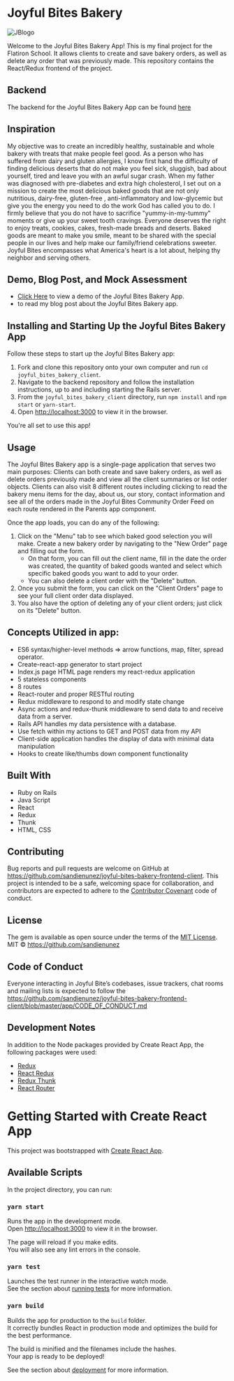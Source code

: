 # Joyful Bites Bakery 

![JBlogo](./JBlogo.png)

Welcome to the Joyful Bites Bakery App! This is my final project for the Flatiron School. It allows clients to create and save bakery orders, as well as delete any order that was previously made. This repository contains the React/Redux frontend of the project.

## Backend

The backend for the Joyful Bites Bakery App can be found [here](https://github.com/sandienunez/joyful-bites-bakery-backend)

## Inspiration 

My objective was to create an incredibly healthy, sustainable and whole bakery with treats that make people feel good. As a person who has suffered  from dairy and gluten allergies, I know first hand the difficulty of finding delicious deserts that do not make you feel sick, sluggish, bad about yourself, tired and leave you with an awful sugar crash. When my father was diagnosed with pre-diabetes and extra high cholesterol, I set out on a mission to create the most delicious baked goods that are not only nutritious, dairy-free, gluten-free , anti-inflammatory and low-glycemic but give you the energy you need to do the work God has called you to do. I firmly believe that you do not have to sacrifice "yummy-in-my-tummy" moments or give up your sweet tooth cravings. Everyone deserves the right to enjoy treats, cookies, cakes, fresh-made breads and deserts. Baked goods are meant to make you smile, meant to be shared with the special people in our lives and help make our family/friend celebrations sweeter. Joyful Bites encompasses what America's heart is a lot about, helping thy neighbor and serving others. 

## Demo, Blog Post, and Mock Assessment

* [Click Here](https://www.youtube.com/watch?v=u2vA5oPlYN0&feature=youtu.be) to view a demo of the Joyful Bites Bakery App.
* to read my blog post about the Joyful Bites Bakery app.

## Installing and Starting Up the Joyful Bites Bakery App

Follow these steps to start up the Joyful Bites Bakery app:

1. Fork and clone this repository onto your own computer and run `cd joyful_bites_bakery_client`.
2. Navigate to the backend repository and follow the installation instructions, up to and including starting the Rails server.
3. From the `joyful_bites_bakery_client` directory, run `npm install` and `npm start` or `yarn-start`.
4. Open [http://localhost:3000](http://localhost:3000) to view it in the browser.

You're all set to use this app!

## Usage

The Joyful Bites Bakery app is a single-page application that serves two main purposes: Clients can both create and save bakery orders, as well as delete orders previously made and view all the client summaries or list order objects. Clients can also visit 8 different routes including clicking to read the bakery menu items for the day, about us, our story, contact information and see all of the orders made in the Joyful Bites Community Order Feed on each route rendered in the Parents app component. 

Once the app loads, you can do any of the following:

1. Click on the "Menu" tab to see which baked good selection you will make. Create a new bakery order by navigating to the "New Order" page and filling out the form. 
   * On that form, you can fill out the client name, fill in the date the order was created, the quantity of baked goods wanted and select which specific baked goods you want to add to your order.
   * You can also delete a client order with the "Delete" button. 
2. Once you submit the form, you can click on the "Client Orders" page to see your full client order data displayed. 
3. You also have the option of deleting any of your client orders; just click on its "Delete" button.

## Concepts Utilized in app:

* ES6 syntax/higher-level methods => arrow functions, map, filter, spread operator.
* Create-react-app generator to start project
* Index.js page HTML page renders my react-redux application
* 5 stateless components
* 8 routes
* React-router and proper RESTful routing 
* Redux middleware to respond to and modify state change
* Async actions and redux-thunk middleware to send data to and receive data from a server.
* Rails API handles my data persistence with a database. 
* Use fetch within my actions to GET and POST data from my API
* Client-side application handles the display of data with minimal data manipulation
* Hooks to create like/thumbs down component functionality

## Built With

* Ruby on Rails
* Java Script
* React
* Redux
* Thunk 
* HTML, CSS


## Contributing

Bug reports and pull requests are welcome on GitHub at https://github.com/sandienunez/joyful-bites-bakery-frontend-client. This project is intended to be a safe, welcoming space for collaboration, and contributors are expected to adhere to the [Contributor Covenant](http://contributor-covenant.org) code of conduct.

## License

The gem is available as open source under the terms of the [MIT License](https://opensource.org/licenses/MIT).
MIT © https://github.com/sandienunez 

## Code of Conduct

Everyone interacting in Joyful Bite’s codebases, issue trackers, chat rooms and mailing lists is expected to follow the https://github.com/sandienunez/joyful-bites-bakery-frontend-client/blob/master/app/CODE_OF_CONDUCT.md

## Development Notes

In addition to the Node packages provided by Create React App, the following packages were used:
  * [Redux](https://redux.js.org/)
  * [React Redux](https://react-redux.js.org/)
  * [Redux Thunk](https://github.com/reduxjs/redux-thunk)
  * [React Router](https://reactrouter.com/web/guides/quick-start)


# Getting Started with Create React App

This project was bootstrapped with [Create React App](https://github.com/facebook/create-react-app).

## Available Scripts

In the project directory, you can run:

### `yarn start`

Runs the app in the development mode.\
Open [http://localhost:3000](http://localhost:3000) to view it in the browser.

The page will reload if you make edits.\
You will also see any lint errors in the console.

### `yarn test`

Launches the test runner in the interactive watch mode.\
See the section about [running tests](https://facebook.github.io/create-react-app/docs/running-tests) for more information.

### `yarn build`

Builds the app for production to the `build` folder.\
It correctly bundles React in production mode and optimizes the build for the best performance.

The build is minified and the filenames include the hashes.\
Your app is ready to be deployed!

See the section about [deployment](https://facebook.github.io/create-react-app/docs/deployment) for more information.

